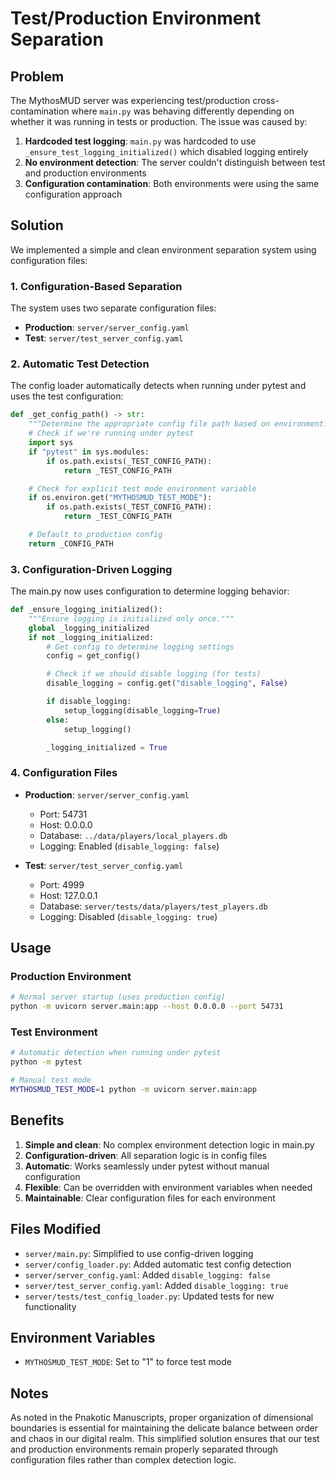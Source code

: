 # Test/Production Environment Separation

## Problem

The MythosMUD server was experiencing test/production cross-contamination where `main.py` was behaving differently depending on whether it was running in tests or production. The issue was caused by:

1. **Hardcoded test logging**: `main.py` was hardcoded to use `_ensure_test_logging_initialized()` which disabled logging entirely
2. **No environment detection**: The server couldn't distinguish between test and production environments
3. **Configuration contamination**: Both environments were using the same configuration approach

## Solution

We implemented a simple and clean environment separation system using configuration files:

### 1. Configuration-Based Separation

The system uses two separate configuration files:
- **Production**: `server/server_config.yaml`
- **Test**: `server/test_server_config.yaml`

### 2. Automatic Test Detection

The config loader automatically detects when running under pytest and uses the test configuration:

```python
def _get_config_path() -> str:
    """Determine the appropriate config file path based on environment."""
    # Check if we're running under pytest
    import sys
    if "pytest" in sys.modules:
        if os.path.exists(_TEST_CONFIG_PATH):
            return _TEST_CONFIG_PATH

    # Check for explicit test mode environment variable
    if os.environ.get("MYTHOSMUD_TEST_MODE"):
        if os.path.exists(_TEST_CONFIG_PATH):
            return _TEST_CONFIG_PATH

    # Default to production config
    return _CONFIG_PATH
```

### 3. Configuration-Driven Logging

The main.py now uses configuration to determine logging behavior:

```python
def _ensure_logging_initialized():
    """Ensure logging is initialized only once."""
    global _logging_initialized
    if not _logging_initialized:
        # Get config to determine logging settings
        config = get_config()

        # Check if we should disable logging (for tests)
        disable_logging = config.get("disable_logging", False)

        if disable_logging:
            setup_logging(disable_logging=True)
        else:
            setup_logging()

        _logging_initialized = True
```

### 4. Configuration Files

- **Production**: `server/server_config.yaml`
  - Port: 54731
  - Host: 0.0.0.0
  - Database: `../data/players/local_players.db`
  - Logging: Enabled (`disable_logging: false`)

- **Test**: `server/test_server_config.yaml`
  - Port: 4999
  - Host: 127.0.0.1
  - Database: `server/tests/data/players/test_players.db`
  - Logging: Disabled (`disable_logging: true`)

## Usage

### Production Environment
```bash
# Normal server startup (uses production config)
python -m uvicorn server.main:app --host 0.0.0.0 --port 54731
```

### Test Environment
```bash
# Automatic detection when running under pytest
python -m pytest

# Manual test mode
MYTHOSMUD_TEST_MODE=1 python -m uvicorn server.main:app
```

## Benefits

1. **Simple and clean**: No complex environment detection logic in main.py
2. **Configuration-driven**: All separation logic is in config files
3. **Automatic**: Works seamlessly under pytest without manual configuration
4. **Flexible**: Can be overridden with environment variables when needed
5. **Maintainable**: Clear configuration files for each environment

## Files Modified

- `server/main.py`: Simplified to use config-driven logging
- `server/config_loader.py`: Added automatic test config detection
- `server/server_config.yaml`: Added `disable_logging: false`
- `server/test_server_config.yaml`: Added `disable_logging: true`
- `server/tests/test_config_loader.py`: Updated tests for new functionality

## Environment Variables

- `MYTHOSMUD_TEST_MODE`: Set to "1" to force test mode

## Notes

As noted in the Pnakotic Manuscripts, proper organization of dimensional boundaries is essential for maintaining the delicate balance between order and chaos in our digital realm. This simplified solution ensures that our test and production environments remain properly separated through configuration files rather than complex detection logic.
